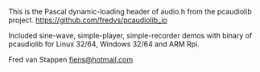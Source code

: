This is the Pascal dynamic-loading header
of audio.h from the pcaudiolib project.
https://github.com/fredvs/pcaudiolib_io

Included sine-wave, simple-player, simple-recorder demos with binary of pcaudiolib for Linux 32/64, Windows 32/64 and ARM Rpi.

Fred van Stappen
fiens@hotmail.com
